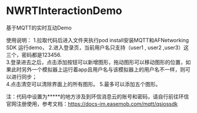 # NWRTInteractionDemo
基于MQTT的实时互动Demo  

使用说明：
1.拉取代码后进入文件夹执行pod install安装MQTT和AFNetworking SDK  运行demo，  2.进入登录页，当前用户名只支持（user1 , user2 ,user3）这三个，密码都是123456.  
  3.登录进去之后，点击添加按钮可以新增图形，拖动图形可以移动图形的位置，如果此时另外一个模拟器上运行着app且用户名与该模拟器上的用户名不一样，则可以进行同步；  
  4.点击清空可以清除界面上的所有图形。  5.最多可以添加五个图形。

注：代码中设置为*****的地方涉及到环信消息云的账号和密码，请自行前往环信官网注册使用，参考文档：https://docs-im.easemob.com/mqtt/qsiossdk

